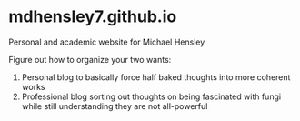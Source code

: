 # mdhensley7.github.io
Personal and academic website for Michael Hensley

Figure out how to organize your two wants:
1. Personal blog to basically force half baked thoughts into more coherent works
2. Professional blog sorting out thoughts on being fascinated with fungi while still understanding they are not all-powerful